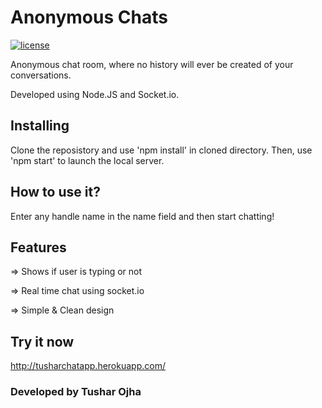 # Anonymous Chats
[![license](https://img.shields.io/github/license/mashape/apistatus.svg)](https://github.com/tusharojha/AnonymousChats)  &nbsp;&nbsp;

Anonymous chat room, where no history will ever be created of your conversations.

Developed using Node.JS and Socket.io.

## Installing
Clone the reposistory and use 'npm install' in cloned directory.
Then, use 'npm start' to launch the local server.

## How to use it?
Enter any handle name in the name field and then start chatting!

## Features
=> Shows if user is typing or not

=> Real time chat using socket.io

=> Simple & Clean design

## Try it now
http://tusharchatapp.herokuapp.com/

### Developed by Tushar Ojha
